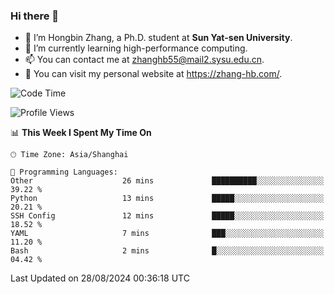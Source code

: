 ### Hi there 👋

- 🔭 I’m Hongbin Zhang, a Ph.D. student at **Sun Yat-sen University**.
- 🌱 I’m currently learning high-performance computing.
- 📫 You can contact me at zhanghb55@mail2.sysu.edu.cn.
- 👀 You can visit my personal website at https://zhang-hb.com/.

<!--START_SECTION:waka-->
![Code Time](http://img.shields.io/badge/Code%20Time-340%20hrs%203%20mins-blue)

![Profile Views](http://img.shields.io/badge/Profile%20Views-0-blue)

📊 **This Week I Spent My Time On** 

```text
🕑︎ Time Zone: Asia/Shanghai

💬 Programming Languages: 
Other                    26 mins             ██████████░░░░░░░░░░░░░░░   39.22 % 
Python                   13 mins             █████░░░░░░░░░░░░░░░░░░░░   20.21 % 
SSH Config               12 mins             █████░░░░░░░░░░░░░░░░░░░░   18.52 % 
YAML                     7 mins              ███░░░░░░░░░░░░░░░░░░░░░░   11.20 % 
Bash                     2 mins              █░░░░░░░░░░░░░░░░░░░░░░░░   04.42 % 
```


 Last Updated on 28/08/2024 00:36:18 UTC
<!--END_SECTION:waka-->
